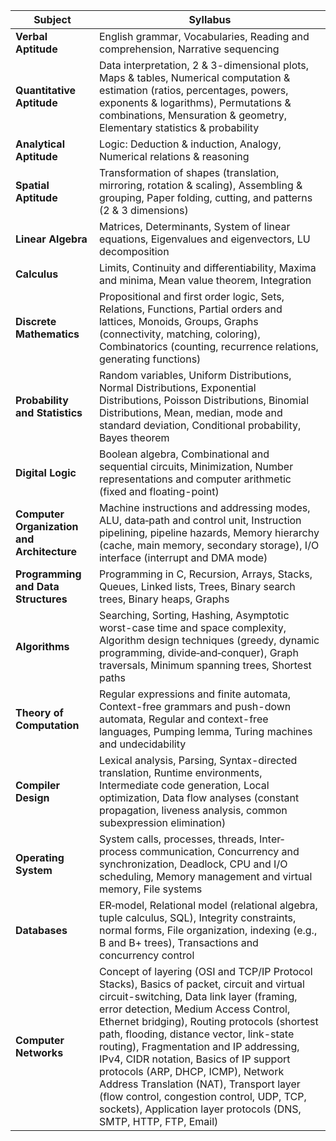 | Subject | Syllabus |
|----|----|
| **Verbal Aptitude** | English grammar, Vocabularies, Reading and comprehension, Narrative sequencing |
| **Quantitative Aptitude** | Data interpretation, 2 & 3-dimensional plots, Maps & tables, Numerical computation & estimation (ratios, percentages, powers, exponents & logarithms), Permutations & combinations, Mensuration & geometry, Elementary statistics & probability |
| **Analytical Aptitude** | Logic: Deduction & induction, Analogy, Numerical relations & reasoning |
| **Spatial Aptitude** | Transformation of shapes (translation, mirroring, rotation & scaling), Assembling & grouping, Paper folding, cutting, and patterns (2 & 3 dimensions) |
| **Linear Algebra** | Matrices, Determinants, System of linear equations, Eigenvalues and eigenvectors, LU decomposition |
| **Calculus** | Limits, Continuity and differentiability, Maxima and minima, Mean value theorem, Integration |
| **Discrete Mathematics** | Propositional and first order logic, Sets, Relations, Functions, Partial orders and lattices, Monoids, Groups, Graphs (connectivity, matching, coloring), Combinatorics (counting, recurrence relations, generating functions) |
| **Probability and Statistics** | Random variables, Uniform Distributions, Normal Distributions, Exponential Distributions, Poisson Distributions, Binomial Distributions, Mean, median, mode and standard deviation, Conditional probability, Bayes theorem |
| **Digital Logic** | Boolean algebra, Combinational and sequential circuits, Minimization, Number representations and computer arithmetic (fixed and floating-point) |
| **Computer Organization and Architecture** | Machine instructions and addressing modes, ALU, data‐path and control unit, Instruction pipelining, pipeline hazards, Memory hierarchy (cache, main memory, secondary storage), I/O interface (interrupt and DMA mode) |
| **Programming and Data Structures** | Programming in C, Recursion, Arrays, Stacks, Queues, Linked lists, Trees, Binary search trees, Binary heaps, Graphs |
| **Algorithms** | Searching, Sorting, Hashing, Asymptotic worst-case time and space complexity, Algorithm design techniques (greedy, dynamic programming, divide‐and‐conquer), Graph traversals, Minimum spanning trees, Shortest paths |
| **Theory of Computation** | Regular expressions and finite automata, Context-free grammars and push-down automata, Regular and context-free languages, Pumping lemma, Turing machines and undecidability |
| **Compiler Design** | Lexical analysis, Parsing, Syntax-directed translation, Runtime environments, Intermediate code generation, Local optimization, Data flow analyses (constant propagation, liveness analysis, common subexpression elimination) |
| **Operating System** | System calls, processes, threads, Inter‐process communication, Concurrency and synchronization, Deadlock, CPU and I/O scheduling, Memory management and virtual memory, File systems |
| **Databases** | ER‐model, Relational model (relational algebra, tuple calculus, SQL), Integrity constraints, normal forms, File organization, indexing (e.g., B and B+ trees), Transactions and concurrency control |
| **Computer Networks** | Concept of layering (OSI and TCP/IP Protocol Stacks), Basics of packet, circuit and virtual circuit-switching, Data link layer (framing, error detection, Medium Access Control, Ethernet bridging), Routing protocols (shortest path, flooding, distance vector, link-state routing), Fragmentation and IP addressing, IPv4, CIDR notation, Basics of IP support protocols (ARP, DHCP, ICMP), Network Address Translation (NAT), Transport layer (flow control, congestion control, UDP, TCP, sockets), Application layer protocols (DNS, SMTP, HTTP, FTP, Email) |
